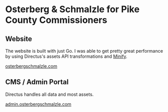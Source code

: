 # Osterberg & Schmalzle for Pike County Commissioners

## Website

The website is built with just Go. I was able to get pretty great performance by using Directus's assets API transformations and [Minify](https://github.com/tdewolff/minify#common-minifiers).

[osterbergschmalzle.com](https://osterbergschmalzle.com)

## CMS / Admin Portal

Directus handles all data and most assets.

[admin.osterbergschmalzle.com](https://admin.osterbergschmalzle.com)